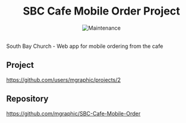 <div align="center">

# SBC Cafe Mobile Order Project

<img alt="Maintenance" src="https://img.shields.io/badge/NodeJS-v20.17.0-blue" />

<br />
<br />
</div>

South Bay Church - Web app for mobile ordering from the cafe

## Project

https://github.com/users/mgraphic/projects/2

## Repository

https://github.com/mgraphic/SBC-Cafe-Mobile-Order
